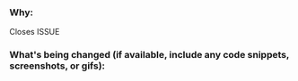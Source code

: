 <!--
Thank you for contributing to `too-many-hooks`! You must fill out the information below before we can review this pull request. By explaining why you're making a change (or linking to an issue) and what changes you've made, we will be best able to review your PR.
-->

### Why:

Closes ISSUE

<!-- If there's an existing issue for your change, please replace ISSUE above with a link to the issue.
If there's _not_ an existing issue, please open one first to make it more likely that this update will be accepted: https://github.com/yobgob/too-many-hooks/issues/new. -->

### What's being changed (if available, include any code snippets, screenshots, or gifs):

<!-- Let us know what you are changing. Share anything that could provide the most context.
If you have made changes to stories please include screenshots of the changed / added stories-->
